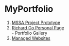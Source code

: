 # MyPortfolio

1. [MSSA Project Prototype](https://github.com/gowebUSA/MSSA-Project/tree/master/TSQL/Project-Step-7/prototype#table-of-contents)
2. [Richard Go Personal Page](https://github.com/gowebUSA/MyPortfolio/tree/master/websites/rgoInfo) <br />- Portfolio Gallery
3. [Managed Websites](https://github.com/gowebUSA/MyPortfolio/tree/master/websites)
